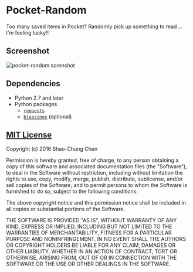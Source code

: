 Pocket-Random
=============
Too many saved items in Pocket?
Randomly pick up something to read ... I'm feeling lucky!!


Screenshot
----------
![pocket-random screnshot](https://raw.github.com/dannvix/pocket-random/master/docs/screenshot.png)


Dependencies
------------
* Python 2.7 and later
* Python packages
  - [`requests`](http://docs.python-requests.org/)
  - [`blessings`](https://github.com/erikrose/blessings) (optional)


[MIT License](http://opensource.org/licenses/mit-license.php)
-------------------------------------------------------------
Copyright (c) 2016 Shao-Chung Chen

Permission is hereby granted, free of charge, to any person obtaining a copy of this software and associated documentation files (the "Software"), to deal in the Software without restriction, including without limitation the rights to use, copy, modify, merge, publish, distribute, sublicense, and/or sell copies of the Software, and to permit persons to whom the Software is furnished to do so, subject to the following conditions:

The above copyright notice and this permission notice shall be included in all copies or substantial portions of the Software.

THE SOFTWARE IS PROVIDED "AS IS", WITHOUT WARRANTY OF ANY KIND, EXPRESS OR IMPLIED, INCLUDING BUT NOT LIMITED TO THE WARRANTIES OF MERCHANTABILITY, FITNESS FOR A PARTICULAR PURPOSE AND NONINFRINGEMENT. IN NO EVENT SHALL THE AUTHORS OR COPYRIGHT HOLDERS BE LIABLE FOR ANY CLAIM, DAMAGES OR OTHER LIABILITY, WHETHER IN AN ACTION OF CONTRACT, TORT OR OTHERWISE, ARISING FROM, OUT OF OR IN CONNECTION WITH THE SOFTWARE OR THE USE OR OTHER DEALINGS IN THE SOFTWARE.
